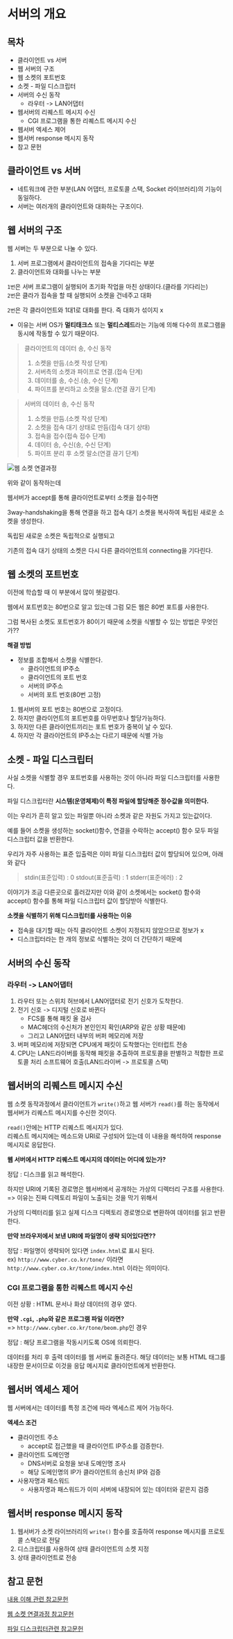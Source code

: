# 서버의 개요

## 목차
- 클라이언트 vs 서버
- 웹 서버의 구조
- 웹 소켓의 포트번호
- 소켓 - 파일 디스크립터
- 서버의 수신 동작
  - 라우터 -> LAN어댑터
- 웹서버의 리퀘스트 메시지 수신
  - CGI 프로그램을 통한 리퀘스트 메시지 수신
- 웹서버 엑세스 제어
- 웹서버 response 메시지 동작
- 참고 문헌

## 클라이언트 vs 서버
- 네트워크에 관한 부분(LAN 어댑터, 프로토콜 스택, Socket 라이브러리)의 기능이 동일하다.
- 서버는 여러개의 클라이언트와 대화하는 구조이다.


## 웹 서버의 구조
웹 서버는 두 부분으로 나눌 수 있다.
1. 서버 프로그램에서 클라이언트의 접속을 기다리는 부분
2. 클라이언트와 대화를 나누는 부분

`1번`은 서버 프로그램이 실행되어 초기화 작업을 마친 상태이다.(클라를 기다리는)</br>
`2번`은 클라가 접속을 할 때 실행되어 소켓을 건네주고 대화

`2번`은 각 클라이언트와 1대1로 대화를 한다. 즉 대화가 섞이지 x</br>
- 이유는 서버 OS가 **멀티태크스** 또는 **멀티스레드**라는 기능에 의해 다수의 프로그램을 동시에 작동할 수 있기 때문이다.

> 클라이언트의 데이터 송, 수신 동작
> 1. 소켓을 만듬.(소켓 작성 단계)
> 2. 서버측의 소켓과 파이프로 연결.(접속 단계)
> 3. 데이터를 송, 수신.(송, 수신 단계)
> 4. 파이프를 분리하고 소켓을 말소.(연결 끊기 단계)

> 서버의 데이터 송, 수신 동작
> 1. 소켓을 만듬.(소켓 작성 단계)
> 2. 소켓을 접속 대기 상태로 만듬(접속 대기 상태)
> 3. 접속을 접수(접속 접수 단계)
> 4. 데이터 송, 수신(송, 수신 단계)
> 5. 파이프 분리 후 소켓 말소(연결 끊기 단계)

![웹 소켓 연결과정](asset/websocket.png)

위와 같이 동작하는데

웹서버가 accept를 통해 클라이언트로부터 소켓을 접수하면

3way-handshaking을 통해 연결을 하고 접속 대기 소켓을 복사하여 독립된 새로운 소켓을 생성한다.

독립된 새로운 소켓은 독립적으로 실행되고

기존의 접속 대기 상태의 소켓은 다시 다른 클라이언트의 connecting을 기다린다.

## 웹 소켓의 포트번호
이전에 학습할 때 이 부분에서 많이 헷갈렸다.

웹에서 포트번호는 80번으로 알고 있는데 그럼 모든 웹은 80번 포트를 사용한다.

그럼 복사된 소켓도 포트번호가 80이기 때문에 소켓을 식별할 수 있는 방법은 무엇인가??

**해결 방법**
- 정보를 조합해서 소켓을 식별한다.
  - 클라이언트의 IP주소
  - 클라이언트의 포트 번호
  - 서버의 IP주소
  - 서버의 포트 번호(80번 고정)

1. 웹서버의 포트 번호는 80번으로 고정이다.
2. 하지만 클라이언트의 포트번호를 아무번호나 할당가능하다.
3. 하지만 다른 클라이언트끼리는 포트 번호가 중복이 날 수 있다.
4. 하지만 각 클라이언트의 IP주소는 다르기 때문에 식별 가능

## 소켓 - 파일 디스크립터
사실 소켓을 식별할 경우 포트번호를 사용하는 것이 아니라 파일 디스크립터를 사용한다. 

파일 디스크립터란 **시스템(운영체제)이 특정 파일에 할당해준 정수값을 의미한다.**

이는 우리가 흔히 알고 있는 파일뿐 아니라 소켓과 같은 자원도 가지고 있는값이다. 

예를 들어 소켓을 생성하는 socket()함수, 연결을 수락하는 accept() 함수 모두 파일 디스크립터 값을 반환한다.

우리가 자주 사용하는 표준 입출력은 이미 파일 디스크립터 값이 할당되어 있으며, 아래와 같다

> stdin(표준입력) : 0
> stdout(표준출력) : 1
> stderr(표준에러) : 2

이야기가 조금 다른곳으로 흘러갔지만 이와 같이 소켓에서는 socket() 함수와 accept() 함수를 통해 파일 디스크립터 값이 할당받아 식별한다.

**소켓을 식별하기 위해 디스크립터를 사용하는 이유**</br>
- 접속을 대기할 때는 아직 클라이언트 소켓이 지정되지 않았으므로 정보가 x
- 디스크립터라는 한 개의 정보로 식별하는 것이 더 간단하기 때문에


## 서버의 수신 동작
### 라우터 -> LAN어댑터
1. 라우터 또는 스위치 허브에서 LAN어댑터로 전기 신호가 도착한다.
2. 전기 신호 -> 디지털 신호로 바뀐다
   - FCS를 통해 패킷 올 검사
   - MAC헤더의 수신처가 본인인지 확인(ARP와 같은 상황 때문에)
   - 그리고 LAN어댑터 내부의 버퍼 메모리에 저장
3. 버퍼 메모리에 저장되면 CPU에게 패킷이 도착했다는 인터럽트 전송
4. CPU는 LAN드라이버를 동작해 패킷을 추출하여 프로토콜을 판별하고 적합한 프로토콜 처리 소프트웨어 호출(LAN드라이버 -> 프로토콜 스택)


## 웹서버의 리퀘스트 메시지 수신
웹 소켓 동작과정에서 클라이언트가 `write()`하고 웹 서버가 `read()`를 하는 동작에서 웹서버가 리퀘스트 메시지를 수신한 것이다.

`read()`안에는 HTTP 리퀘스트 메시지가 있다.</br>
리퀘스트 메시지에는 메소드와 URI로 구성되어 있는데 이 내용을 해석하여 response 메시지로 응답한다.

**웹 서버에서 HTTP 리퀘스트 메시지의 데이터는 어디에 있는가?**

정답 : 디스크를 읽고 해석한다.

하지만 URI에 기록된 경로명은 웹서버에서 공개하는 가상의 디렉터리 구조를 사용한다.</br>
=> 이유는 진짜 디렉토리 파일이 노출되는 것을 막기 위해서

가상의 디렉터리를 읽고 실제 디스크 디렉토리 경로명으로 변환하여 데이터를 읽고 반환한다.</br>

**만약 브라우저에서 보낸 URI에 파일명이 생략 되어있다면??**

정답 : 파일명이 생략되어 있다면 `index.html`로 표시 된다.</br>
ex) `http://www.cyber.co.kr/tone/` 이라면</br>
`http://www.cyber.co.kr/tone/index.html` 이라는 의미이다.</br>

### CGI 프로그램을 통한 리퀘스트 메시지 수신
이전 상황 : HTML 문서나 화상 데이터의 경우 였다.

**만약 `.cgi`, `.php`와 같은 프로그램 파일 이라면?**</br>
=> `http://www.cyber.co.kr/tone/beom.php`인 경우</br>

정답 : 해당 프로그램을 작동시키도록 OS에 의뢰한다.

데이터를 처리 후 출력 데이터를 웹 서버로 돌려준다. 해당 데이터는 보통 HTML 태그를 내장한 문서이므로 이것을 응답 메시지로 클라이언트에게 반환한다.

## 웹서버 엑세스 제어
웹 서버에서는 데이터를 특정 조건에 따라 엑세스르 제어 가능하다.

**엑세스 조건**</br>
- 클라이언트 주소
  - accept로 접근했을 때 클라이언트 IP주소를 검증한다.
- 클라이언트 도메인명
  - DNS서버로 요청을 보내 도메인명 조사
  - 해당 도메인명의 IP가 클라이언트의 송신처 IP와 검증
- 사용자명과 패스워드
  - 사용자명과 패스워드가 이미 서버에 내장되어 있는 데이터와 같은지 검증

## 웹서버 response 메시지 동작
1. 웹서버가 소켓 라이브러리의 `write()` 함수를 호출하여 response 메시지를 프로토콜 스택으로 전달
2. 디스크립터를 사용하여 상태 클라이언트의 소켓 지정
3. 상태 클라이언트로 전송





## 참고 문헌
[내용 이해 관련 참고문헌](https://yjksw.github.io/one-percent-network-9/)

[웹 소켓 연결과정 참고문헌](https://velog.io/@emplam27/CS-%EA%B7%B8%EB%A6%BC%EC%9C%BC%EB%A1%9C-%EC%95%8C%EC%95%84%EB%B3%B4%EB%8A%94-%EB%84%A4%ED%8A%B8%EC%9B%8C%ED%81%AC-%EC%86%8C%EC%BC%93-%ED%94%84%EB%A1%9C%EA%B7%B8%EB%9E%98%EB%B0%8D%EA%B3%BC-Handshaking)

[파일 디스크립터관련 참고문헌](https://velog.io/@minji/%EC%86%8C%EC%BC%93-%ED%94%84%EB%A1%9C%EA%B7%B8%EB%9E%98%EB%B0%8D-%ED%8C%8C%EC%9D%BC-%EB%94%94%EC%8A%A4%ED%81%AC%EB%A6%BD%ED%84%B0)

